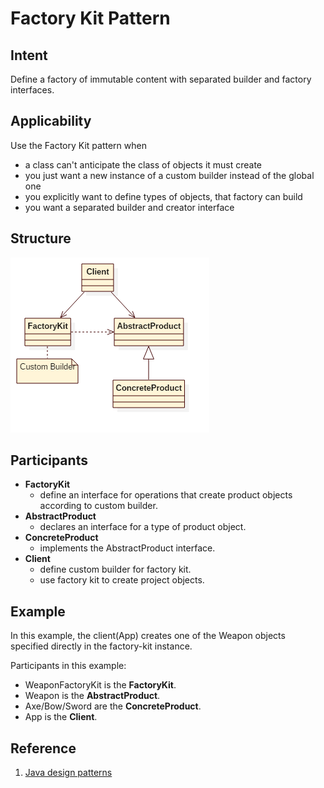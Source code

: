 # Factory Kit Pattern


## Intent
Define a factory of immutable content with separated builder and factory interfaces.


## Applicability
Use the Factory Kit pattern when

* a class can't anticipate the class of objects it must create
* you just want a new instance of a custom builder instead of the global one
* you explicitly want to define types of objects, that factory can build
* you want a separated builder and creator interface


## Structure
![factory-kit](./etc/factory-kit.png)


## Participants
* **FactoryKit**
    - define an interface for operations that create product objects according to custom builder.
* **AbstractProduct**
    - declares an interface for a type of product object.
* **ConcreteProduct**
    - implements the AbstractProduct interface.
* **Client**
    - define custom builder for factory kit.
    - use factory kit to create project objects.


## Example
In this example, the client(App) creates one of the Weapon objects specified directly in the factory-kit instance.

Participants in this example:
* WeaponFactoryKit is the **FactoryKit**.
* Weapon is the **AbstractProduct**.
* Axe/Bow/Sword are the **ConcreteProduct**.
* App is the **Client**.



## Reference
1. [Java design patterns](https://github.com/iluwatar/java-design-patterns/tree/master/factory-kit)